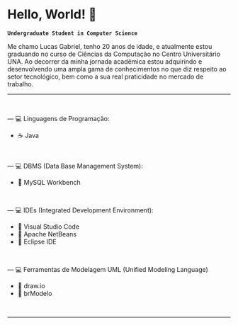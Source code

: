 # Hello, World! 👋

**`Undergraduate Student in Computer Science`**

Me chamo Lucas Gabriel, tenho 20 anos de idade, e atualmente estou graduando no curso de Ciências da Computação no Centro Universitário UNA. Ao decorrer da minha jornada acadêmica estou adquirindo e desenvolvendo uma ampla gama de conhecimentos no que diz respeito ao setor tecnológico, bem como a sua real praticidade no mercado de trabalho.

---

<br>

— 💻 Linguagens de Programação:
- ☕ Java

<br>

— 💻 DBMS (Data Base Management System):
- 🐬 MySQL Workbench

<br>

— 💻 IDEs (Integrated Development Environment):
- 🔹 Visual Studio Code
- 🔹 Apache NetBeans
- 🔹 Eclipse IDE

<br>

— 💻 Ferramentas de Modelagem UML (Unified Modeling Language)
- 🔹 draw.io
- 🔹 brModelo

<br>

---

